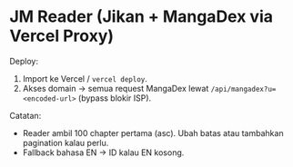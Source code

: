# JM Reader (Jikan + MangaDex via Vercel Proxy)

Deploy:
1) Import ke Vercel / `vercel deploy`.
2) Akses domain → semua request MangaDex lewat `/api/mangadex?u=<encoded-url>` (bypass blokir ISP).

Catatan:
- Reader ambil 100 chapter pertama (asc). Ubah batas atau tambahkan pagination kalau perlu.
- Fallback bahasa EN → ID kalau EN kosong.
